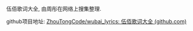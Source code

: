 伍佰歌词大全, 由周彤在网络上搜集整理.

github项目地址: [ZhouTongCode/wubai_lyrics: 伍佰歌词大全 (github.com)](https://github.com/ZhouTongCode/wubai_lyrics)